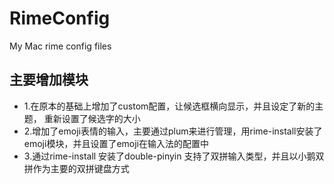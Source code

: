 # RimeConfig
My Mac rime config files

## 主要增加模块

- 1.在原本的基础上增加了custom配置，让候选框横向显示，并且设定了新的主题，
重新设置了候选字的大小
- 2.增加了emoji表情的输入，主要通过plum来进行管理，用rime-install安装了emoji模块，并且设置了emoji在输入法的配置中
- 3.通过rime-install 安装了double-pinyin 支持了双拼输入类型，并且以小鹅双拼作为主要的双拼键盘方式
